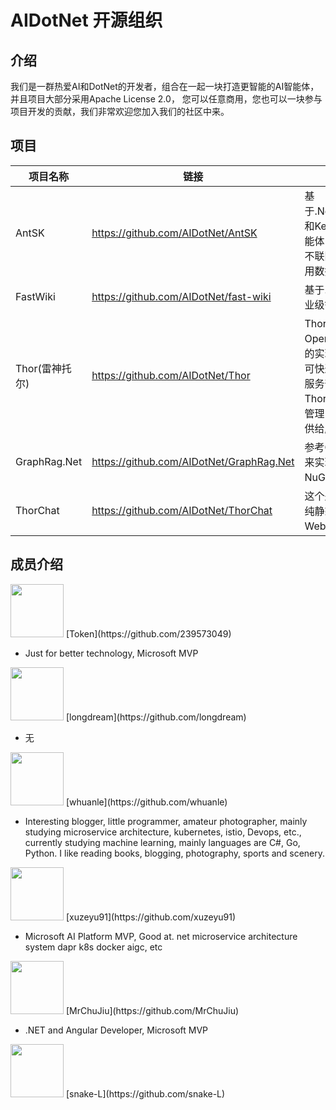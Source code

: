 # AIDotNet 开源组织

## 介绍

我们是一群热爱AI和DotNet的开发者，组合在一起一块打造更智能的AI智能体，并且项目大部分采用Apache License 2.0， 您可以任意商用，您也可以一块参与项目开发的贡献，我们非常欢迎您加入我们的社区中来。

## 项目

| 项目名称 | 链接                                  | 描述                                                         |
| -------- | ------------------------------------- | ------------------------------------------------------------ |
| AntSK    | https://github.com/AIDotNet/AntSK     | 基于.Net8+AntBlazor+SemanticKernel 和KernelMemory 打造的AI知识库/智能体，支持本地离线AI大模型。可以不联网离线运行。支持aspire观测应用数据 |
| FastWiki | https://github.com/AIDotNet/fast-wiki | 基于.NET8+React+LobeUI实现的企业级智能客服知识库             |
| Thor(雷神托尔) | https://github.com/AIDotNet/Thor | Thor提供了大部分的AI模型兼容OpenAI的接口格式，并且将所有模型的实现单独成类库打包成SDK使用，可快速使用入门，也可以使用Thor的服务部署成独立的AI中转服务， 在Thor中提供了基本的用户管理和权限管理，并且支持多模型转换，以便提供给服务OpenAI的API风格。 |
| GraphRag.Net | https://github.com/AIDotNet/GraphRag.Net | 参考GraphRag使用 Semantic Kernel 来实现的dotnet版本，可以使用NuGet开箱即用集成到项目中 |
| ThorChat | https://github.com/AIDotNet/ThorChat | 这个是移植lobechat，将next替换成纯静态项目，后台使用.NET 8提供WebApi支持 |

## 成员介绍

<img height="85px" width="85px" src="https://avatars.githubusercontent.com/u/61819790?v=4" />
 [Token](https://github.com/239573049)

- Just for better technology, Microsoft MVP

<img height="85px" width="85px" src="https://avatars.githubusercontent.com/u/8108685?v=4" /> 
[longdream](https://github.com/longdream)

- 无

<img height="85px" width="85px" src="https://avatars.githubusercontent.com/u/2189761?v=4" /> 
[whuanle](https://github.com/whuanle)

- Interesting blogger, little programmer, amateur photographer, mainly studying microservice architecture, kubernetes, istio, Devops, etc., currently studying machine learning, mainly languages are C#, Go, Python. I like reading books, blogging, photography, sports and scenery.

<img height="85px" width="85px" src="https://avatars.githubusercontent.com/u/26290929?v=4" />
[xuzeyu91](https://github.com/xuzeyu91)

-  Microsoft AI Platform MVP, Good at. net microservice architecture system dapr k8s docker aigc, etc

<img height="85px" width="85px" src="https://avatars.githubusercontent.com/u/31230864?v=4" />
[MrChuJiu](https://github.com/MrChuJiu)

- .NET and Angular Developer, Microsoft MVP



<img height="85px" width="85px" src="https://avatars.githubusercontent.com/u/49057777?v=4" />
[snake-L](https://github.com/snake-L)


